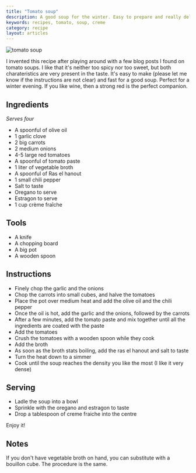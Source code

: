 ```yaml
---
title: "Tomato soup"
description: A good soup for the winter. Easy to prepare and really delicious
keywords: recipes, tomato, soup, creme
category: recipe
layout: articles
---
```


![tomato soup](/img/tomato-soup.png)

I invented this recipe after playing around with a few blog posts I found on
tomato soups. I like that it's neither too spicy nor too sweet, but both
charateristics are very present in the taste. It's easy to make (please let me
know if the instructions are not clear) and fast for a good soup. Perfect for
a winter evening. If you like wine, then a strong red is the perfect
companion.

## Ingredients

_Serves four_

- A spoonful of olive oil
- 1 garlic clove
- 2 big carrots
- 2 medium onions
- 4-5 large red tomatoes
- A spoonful of tomato paste
- 1 liter of vegetable broth
- A spoonful of Ras el hanout
- 1 small chili pepper
- Salt to taste
- Oregano to serve
- Estragon to serve
- 1 cup crème fraîche

## Tools

- A knife
- A chopping board
- A big pot
- A wooden spoon

## Instructions

- Finely chop the garlic and the onions
- Chop the carrots into small cubes, and halve the tomatoes
- Place the pot over medium heat and add the olive oil and the chili pepper
- Once the oil is hot, add the garlic and the onions, followed by the carrots
- After a few minutes, add the tomato paste and mix together until
  all the ingredients are coated with the paste
- Add the tomatoes
- Crush the tomatoes with a wooden spoon while they cook
- Add the broth
- As soon as the broth stats boiling, add the ras el hanout and salt to taste
- Turn the heat down to a simmer
- Cook until the soup reaches the density you like the most (I like it very
  dense)

## Serving

- Ladle the soup into a bowl
- Sprinkle with the oregano and estragon to taste
- Drop a tablespoon of creme fraiche into the centre

Enjoy it!

## Notes

If you don't have vegetable broth on hand, you can substitute with a bouillon
cube. The procedure is the same.
